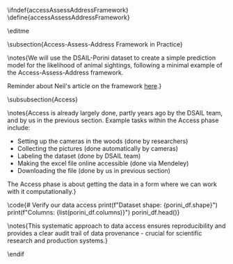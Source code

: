 \ifndef{accessAssessAddressFramework}
\define{accessAssessAddressFramework}

\editme

\subsection{Access-Assess-Address Framework in Practice}

\notes{We will use the DSAIL-Porini dataset to create a simple prediction model for the likelihood of animal sightings, following a minimal example of the Access-Assess-Address framework.

Reminder about Neil's article on the framework [here](https://inverseprobability.com/talks/notes/access-assess-address-a-pipeline-for-automated-data-science.html).}

\subsubsection{Access}

\notes{Access is already largely done, partly years ago by the DSAIL team, and by us in the previous section. Example tasks within the Access phase include:

- Setting up the cameras in the woods (done by researchers)
- Collecting the pictures (done automatically by cameras)
- Labeling the dataset (done by DSAIL team)
- Making the excel file online accessible (done via Mendeley)
- Downloading the file (done by us in previous section)

The Access phase is about getting the data in a form where we can work with it computationally.}

\code{# Verify our data access
print(f"Dataset shape: {porini_df.shape}")
print(f"Columns: {list(porini_df.columns)}")
porini_df.head()}

\notes{This systematic approach to data access ensures reproducibility and provides a clear audit trail of data provenance - crucial for scientific research and production systems.}

\endif


